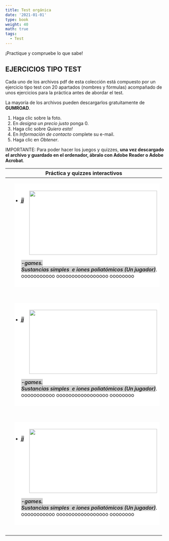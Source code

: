 ```yaml
---
title: Test orgánica
date: '2021-01-01'
type: book
weight: 40
math: true
tags:
  - Test
---
```


¡Practique y compruebe lo que sabe!

<!--more-->

## EJERCICIOS TIPO TEST

Cada uno de los archivos pdf de esta colección está compuesto por un ejercicio tipo test con 20 apartados (nombres y fórmulas) acompañado de unos ejercicios para la práctica antes de abordar el test.

La mayoría de los archivos pueden descargarlos gratuitamente de **GUMROAD**.

1.  Haga clic sobre la foto.
2.  En *designa un precio justo* ponga 0.
3.  Haga clic sobre *Quiero esto!*
4.  En *Información de contacto* complete su e-mail.
5.  Haga clic en *Obtener*.



IMPORTANTE: Para poder hacer los juegos y quizzes,  **una vez descargado el archivo  y guardado en el ordenador, ábralo con Adobe Reader o Adobe Acrobat**.    



| Práctica y quizzes interactivos                              |
| ------------------------------------------------------------ |
| <ul aria-label="Escribe una lista…" aria-multiline="true" class="rich-text editor-rich-text__editable block-editor-rich-text__editable is-selected" role="textbox" style="background-color: white; box-sizing: inherit; color: #181818; margin-bottom: 28px; margin-left: 1.3em; outline: currentcolor none medium; padding-bottom: inherit; padding-left: 1.3em; padding-right: inherit; padding-top: inherit; white-space: pre-wrap;"><br/><a href="https://apicazorla.gumroad.com/l/whzmw" style="clear: right; float: right; margin-bottom: 1em; margin-left: 1em;"><img border="0" data-original-height="500" data-original-width="682" height="200" src="https://www.dropbox.com/scl/fi/cumxynrvdikh813dy7uyj/jjg_sust_simp_1j-Page-2.png?rlkey=8wcq7jnf0h6082rj7iep56kzl&raw=1" width="400" /></a><br/><li style="box-sizing: inherit; margin-bottom: 0px;"><span style="box-sizing: inherit; font-weight: 600;"><i data-rich-text-format-boundary="true" style="background-color: rgba(24, 24, 24, 0.2); border-radius: 2px; box-sizing: inherit;">jj-games. Sustancias simples  e iones poliatómicos (Un jugador)</i></span>. ooooooooooo ooooooooooooooooo oooooooo</li><br/></ul> |
| <ul aria-label="Escribe una lista…" aria-multiline="true" class="rich-text editor-rich-text__editable block-editor-rich-text__editable is-selected" role="textbox" style="background-color: white; box-sizing: inherit; color: #181818; margin-bottom: 28px; margin-left: 1.3em; outline: currentcolor none medium; padding-bottom: inherit; padding-left: 1.3em; padding-right: inherit; padding-top: inherit; white-space: pre-wrap;"><br/><a href="https://apicazorla.gumroad.com/l/whzmw" style="clear: right; float: right; margin-bottom: 1em; margin-left: 1em;"><img border="0" data-original-height="500" data-original-width="682" height="200" src="https://www.dropbox.com/scl/fi/cumxynrvdikh813dy7uyj/jjg_sust_simp_1j-Page-2.png?rlkey=8wcq7jnf0h6082rj7iep56kzl&raw=1" width="400" /></a><br/><li style="box-sizing: inherit; margin-bottom: 0px;"><span style="box-sizing: inherit; font-weight: 600;"><i data-rich-text-format-boundary="true" style="background-color: rgba(24, 24, 24, 0.2); border-radius: 2px; box-sizing: inherit;">jj-games. Sustancias simples  e iones poliatómicos (Un jugador)</i></span>. ooooooooooo ooooooooooooooooo oooooooo</li><br/></ul> |
| <ul aria-label="Escribe una lista…" aria-multiline="true" class="rich-text editor-rich-text__editable block-editor-rich-text__editable is-selected" role="textbox" style="background-color: white; box-sizing: inherit; color: #181818; margin-bottom: 28px; margin-left: 1.3em; outline: currentcolor none medium; padding-bottom: inherit; padding-left: 1.3em; padding-right: inherit; padding-top: inherit; white-space: pre-wrap;"><br/><a href="https://apicazorla.gumroad.com/l/whzmw" style="clear: right; float: right; margin-bottom: 1em; margin-left: 1em;"><img border="0" data-original-height="500" data-original-width="682" height="200" src="https://www.dropbox.com/scl/fi/cumxynrvdikh813dy7uyj/jjg_sust_simp_1j-Page-2.png?rlkey=8wcq7jnf0h6082rj7iep56kzl&raw=1" width="400" /></a><br/><li style="box-sizing: inherit; margin-bottom: 0px;"><span style="box-sizing: inherit; font-weight: 600;"><i data-rich-text-format-boundary="true" style="background-color: rgba(24, 24, 24, 0.2); border-radius: 2px; box-sizing: inherit;">jj-games. Sustancias simples  e iones poliatómicos (Un jugador)</i></span>. ooooooooooo ooooooooooooooooo oooooooo</li><br/></ul> |

